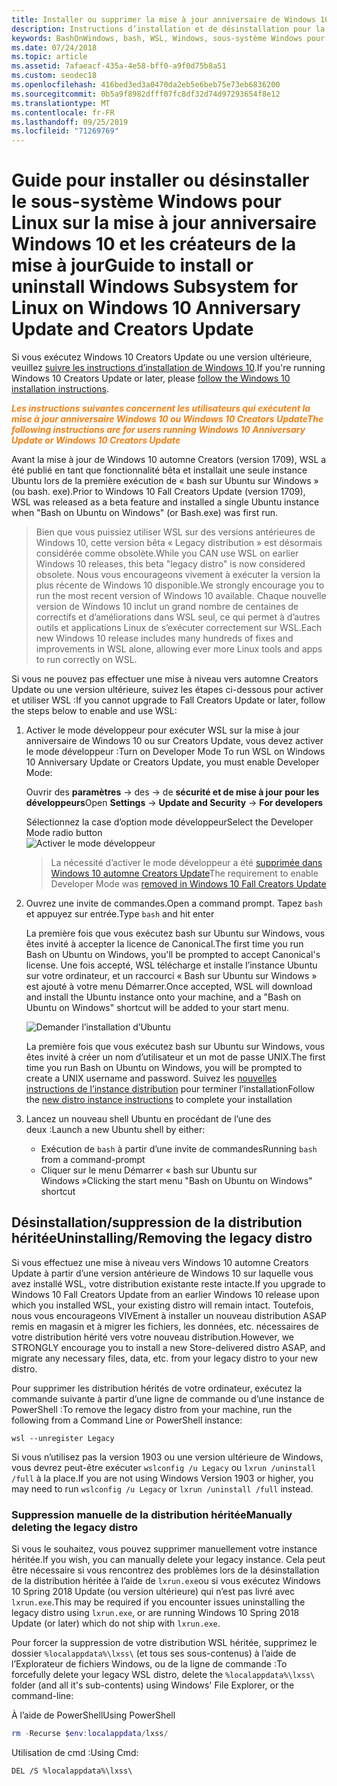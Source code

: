 ```yaml
---
title: Installer ou supprimer la mise à jour anniversaire de Windows 10 ou les créateurs de la mise à jour
description: Instructions d’installation et de désinstallation pour la mise à jour anniversaire héritée, bêta distribution sur Windows 10 ou Creators Update
keywords: BashOnWindows, bash, WSL, Windows, sous-système Windows pour Linux, windowssubsystem, Ubuntu, Debian, SUSE, Windows 10, hérité, bêta, installation, suppression, désinstallation, désinstallation, suppression, déconseillé
ms.date: 07/24/2018
ms.topic: article
ms.assetid: 7afaeacf-435a-4e58-bff0-a9f0d75b8a51
ms.custom: seodec18
ms.openlocfilehash: 416bed3ed3a0470da2eb5e6beb75e73eb6836200
ms.sourcegitcommit: 0b5a9f8982dfff07fc8df32d74d97293654f8e12
ms.translationtype: MT
ms.contentlocale: fr-FR
ms.lasthandoff: 09/25/2019
ms.locfileid: "71269769"
---
```

# <a name="guide-to-install-or-uninstall-windows-subsystem-for-linux-on-windows-10-anniversary-update-and-creators-update"></a><span data-ttu-id="09e40-104">Guide pour installer ou désinstaller le sous-système Windows pour Linux sur la mise à jour anniversaire Windows 10 et les créateurs de la mise à jour</span><span class="sxs-lookup"><span data-stu-id="09e40-104">Guide to install or uninstall Windows Subsystem for Linux on Windows 10 Anniversary Update and Creators Update</span></span> 

<span data-ttu-id="09e40-105">Si vous exécutez Windows 10 Creators Update ou une version ultérieure, veuillez [suivre les instructions d’installation de Windows 10](install-win10.md).</span><span class="sxs-lookup"><span data-stu-id="09e40-105">If you're running Windows 10 Creators Update or later, please [follow the Windows 10 installation instructions](install-win10.md).</span></span>

<span data-ttu-id="09e40-106"><strong><em><span style="color: #f28014">Les instructions suivantes concernent les utilisateurs qui exécutent la mise à jour anniversaire Windows 10 ou Windows 10 Creators Update</span></em></strong></span><span class="sxs-lookup"><span data-stu-id="09e40-106"><strong><em><span style="color: #f28014">The following instructions are for users running Windows 10 Anniversary Update or Windows 10 Creators Update</span></em></strong></span></span>

<span data-ttu-id="09e40-107">Avant la mise à jour de Windows 10 automne Creators (version 1709), WSL a été publié en tant que fonctionnalité bêta et installait une seule instance Ubuntu lors de la première exécution de « bash sur Ubuntu sur Windows » (ou bash. exe).</span><span class="sxs-lookup"><span data-stu-id="09e40-107">Prior to Windows 10 Fall Creators Update (version 1709), WSL was released as a beta feature and installed a single Ubuntu instance when "Bash on Ubuntu on Windows" (or Bash.exe) was first run.</span></span>

> <span data-ttu-id="09e40-108">Bien que vous puissiez utiliser WSL sur des versions antérieures de Windows 10, cette version bêta « Legacy distribution » est désormais considérée comme obsolète.</span><span class="sxs-lookup"><span data-stu-id="09e40-108">While you CAN use WSL on earlier Windows 10 releases, this beta "legacy distro" is now considered obsolete.</span></span> <span data-ttu-id="09e40-109">Nous vous encourageons vivement à exécuter la version la plus récente de Windows 10 disponible.</span><span class="sxs-lookup"><span data-stu-id="09e40-109">We strongly encourage you to run the most recent version of Windows 10 available.</span></span> <span data-ttu-id="09e40-110">Chaque nouvelle version de Windows 10 inclut un grand nombre de centaines de correctifs et d’améliorations dans WSL seul, ce qui permet à d’autres outils et applications Linux de s’exécuter correctement sur WSL.</span><span class="sxs-lookup"><span data-stu-id="09e40-110">Each new Windows 10 release includes many hundreds of fixes and improvements in WSL alone, allowing ever more Linux tools and apps to run correctly on WSL.</span></span>

<span data-ttu-id="09e40-111">Si vous ne pouvez pas effectuer une mise à niveau vers automne Creators Update ou une version ultérieure, suivez les étapes ci-dessous pour activer et utiliser WSL :</span><span class="sxs-lookup"><span data-stu-id="09e40-111">If you cannot upgrade to Fall Creators Update or later, follow the steps below to enable and use WSL:</span></span>

1. <span data-ttu-id="09e40-112">Activer le mode développeur pour exécuter WSL sur la mise à jour anniversaire de Windows 10 ou sur Creators Update, vous devez activer le mode développeur :</span><span class="sxs-lookup"><span data-stu-id="09e40-112">Turn on Developer Mode  To run WSL on Windows 10 Anniversary Update or Creators Update, you must enable Developer Mode:</span></span>

    <span data-ttu-id="09e40-113">Ouvrir des **paramètres** -> des -> de **sécurité et de mise à jour** **pour les développeurs**</span><span class="sxs-lookup"><span data-stu-id="09e40-113">Open **Settings** -> **Update and Security** -> **For developers**</span></span>

    <span data-ttu-id="09e40-114">Sélectionnez la case d’option mode développeur</span><span class="sxs-lookup"><span data-stu-id="09e40-114">Select the Developer Mode radio button</span></span>  
    ![Activer le mode développeur](media/updateAndSecurity.png)

    > <span data-ttu-id="09e40-116">La nécessité d’activer le mode développeur a été [supprimée dans Windows 10 automne Creators Update](https://blogs.msdn.microsoft.com/commandline/2017/06/08/developer-mode-no-longer-required-for-windows-subsystem-for-linux/)</span><span class="sxs-lookup"><span data-stu-id="09e40-116">The requirement to enable Developer Mode was [removed in Windows 10 Fall Creators Update](https://blogs.msdn.microsoft.com/commandline/2017/06/08/developer-mode-no-longer-required-for-windows-subsystem-for-linux/)</span></span>

1. <span data-ttu-id="09e40-117">Ouvrez une invite de commandes.</span><span class="sxs-lookup"><span data-stu-id="09e40-117">Open a command prompt.</span></span>  <span data-ttu-id="09e40-118">Tapez `bash` et appuyez sur entrée.</span><span class="sxs-lookup"><span data-stu-id="09e40-118">Type `bash` and hit enter</span></span>

    <span data-ttu-id="09e40-119">La première fois que vous exécutez bash sur Ubuntu sur Windows, vous êtes invité à accepter la licence de Canonical.</span><span class="sxs-lookup"><span data-stu-id="09e40-119">The first time you run Bash on Ubuntu on Windows, you'll be prompted to accept Canonical's license.</span></span> <span data-ttu-id="09e40-120">Une fois accepté, WSL télécharge et installe l’instance Ubuntu sur votre ordinateur, et un raccourci « Bash sur Ubuntu sur Windows » est ajouté à votre menu Démarrer.</span><span class="sxs-lookup"><span data-stu-id="09e40-120">Once accepted, WSL will download and install the Ubuntu instance onto your machine, and a "Bash on Ubuntu on Windows" shortcut will be added to your start menu.</span></span>

    ![Demander l’installation d’Ubuntu](media/bashShellInstall.png)

    <span data-ttu-id="09e40-122">La première fois que vous exécutez bash sur Ubuntu sur Windows, vous êtes invité à créer un nom d’utilisateur et un mot de passe UNIX.</span><span class="sxs-lookup"><span data-stu-id="09e40-122">The first time you run Bash on Ubuntu on Windows, you will be prompted to create a UNIX username and password.</span></span> <span data-ttu-id="09e40-123">Suivez les [nouvelles instructions de l’instance distribution](initialize-distro.md) pour terminer l’installation</span><span class="sxs-lookup"><span data-stu-id="09e40-123">Follow the [new distro instance instructions](initialize-distro.md) to complete your installation</span></span>

1. <span data-ttu-id="09e40-124">Lancez un nouveau shell Ubuntu en procédant de l’une des deux :</span><span class="sxs-lookup"><span data-stu-id="09e40-124">Launch a new Ubuntu shell by either:</span></span>
    * <span data-ttu-id="09e40-125">Exécution de `bash` à partir d’une invite de commandes</span><span class="sxs-lookup"><span data-stu-id="09e40-125">Running `bash` from a command-prompt</span></span>
    * <span data-ttu-id="09e40-126">Cliquer sur le menu Démarrer « bash sur Ubuntu sur Windows »</span><span class="sxs-lookup"><span data-stu-id="09e40-126">Clicking the start menu "Bash on Ubuntu on Windows" shortcut</span></span>

    
## <a name="uninstallingremoving-the-legacy-distro"></a><span data-ttu-id="09e40-127">Désinstallation/suppression de la distribution héritée</span><span class="sxs-lookup"><span data-stu-id="09e40-127">Uninstalling/Removing the legacy distro</span></span>
<span data-ttu-id="09e40-128">Si vous effectuez une mise à niveau vers Windows 10 automne Creators Update à partir d’une version antérieure de Windows 10 sur laquelle vous avez installé WSL, votre distribution existante reste intacte.</span><span class="sxs-lookup"><span data-stu-id="09e40-128">If you upgrade to Windows 10 Fall Creators Update from an earlier Windows 10 release upon which you installed WSL, your existing distro will remain intact.</span></span> <span data-ttu-id="09e40-129">Toutefois, nous vous encourageons VIVEment à installer un nouveau distribution ASAP remis en magasin et à migrer les fichiers, les données, etc. nécessaires de votre distribution hérité vers votre nouveau distribution.</span><span class="sxs-lookup"><span data-stu-id="09e40-129">However, we STRONGLY encourage you to install a new Store-delivered distro ASAP, and migrate any necessary files, data, etc. from your legacy distro to your new distro.</span></span>

<span data-ttu-id="09e40-130">Pour supprimer les distribution hérités de votre ordinateur, exécutez la commande suivante à partir d’une ligne de commande ou d’une instance de PowerShell :</span><span class="sxs-lookup"><span data-stu-id="09e40-130">To remove the legacy distro from your machine, run the following from a Command Line or PowerShell instance:</span></span>

```console
wsl --unregister Legacy
```

<span data-ttu-id="09e40-131">Si vous n’utilisez pas la version 1903 ou une version ultérieure de Windows, vous devrez peut-être exécuter `wslconfig /u Legacy` ou `lxrun /uninstall /full` à la place.</span><span class="sxs-lookup"><span data-stu-id="09e40-131">If you are not using Windows Version 1903 or higher, you may need to run `wslconfig /u Legacy` or `lxrun /uninstall /full` instead.</span></span> 

### <a name="manually-deleting-the-legacy-distro"></a><span data-ttu-id="09e40-132">Suppression manuelle de la distribution héritée</span><span class="sxs-lookup"><span data-stu-id="09e40-132">Manually deleting the legacy distro</span></span>
<span data-ttu-id="09e40-133">Si vous le souhaitez, vous pouvez supprimer manuellement votre instance héritée.</span><span class="sxs-lookup"><span data-stu-id="09e40-133">If you wish, you can manually delete your legacy instance.</span></span> <span data-ttu-id="09e40-134">Cela peut être nécessaire si vous rencontrez des problèmes lors de la désinstallation de la distribution héritée à l’aide de `lxrun.exe`ou si vous exécutez Windows 10 Spring 2018 Update (ou version ultérieure) qui n’est pas livré avec `lxrun.exe`.</span><span class="sxs-lookup"><span data-stu-id="09e40-134">This may be required if you encounter issues uninstalling the legacy distro using `lxrun.exe`, or are running Windows 10 Spring 2018 Update (or later) which do not ship with `lxrun.exe`.</span></span>

<span data-ttu-id="09e40-135">Pour forcer la suppression de votre distribution WSL héritée, supprimez le dossier `%localappdata%\lxss\` (et tous ses sous-contenus) à l’aide de l’Explorateur de fichiers Windows, ou de la ligne de commande :</span><span class="sxs-lookup"><span data-stu-id="09e40-135">To forcefully delete your legacy WSL distro, delete the `%localappdata%\lxss\` folder (and all it's sub-contents) using Windows' File Explorer, or the command-line:</span></span>

<span data-ttu-id="09e40-136">À l’aide de PowerShell</span><span class="sxs-lookup"><span data-stu-id="09e40-136">Using PowerShell</span></span>
```powershell
rm -Recurse $env:localappdata/lxss/
```

<span data-ttu-id="09e40-137">Utilisation de cmd :</span><span class="sxs-lookup"><span data-stu-id="09e40-137">Using Cmd:</span></span>
```console
DEL /S %localappdata%\lxss\
```
